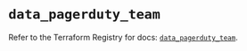 # `data_pagerduty_team`

Refer to the Terraform Registry for docs: [`data_pagerduty_team`](https://registry.terraform.io/providers/pagerduty/pagerduty/3.10.0/docs/data-sources/team).
